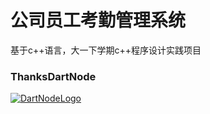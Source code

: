 # 公司员工考勤管理系统
基于c++语言，大一下学期c++程序设计实践项目

### ThanksDartNode
[![DartNodeLogo](https://app.dartnode.com/assets/dash/images/brand/logo.png)](https:dartnode.com)

